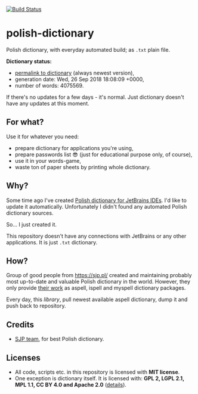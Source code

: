 [![Build Status](https://travis-ci.org/sigo/polish-dictionary.svg?branch=master)](https://travis-ci.org/sigo/polish-dictionary)


# polish-dictionary

Polish dictionary, with everyday automated build; as `.txt` plain file.

**Dictionary status:**

- [permalink to dictionary](https://raw.githubusercontent.com/sigo/polish-dictionary/master/dist/pl.txt) (always newest version),
- generation date: Wed, 26 Sep 2018 18:08:09 +0000,
- number of words: 4075569.

If there's no updates for a few days - it's normal. Just dictionary doesn't have any updates at this moment.


## For what?

Use it for whatever you need:

- prepare dictionary for applications you're using,
- prepare passwords list 😎 (just for educational purpose only, of course),
- use it in your words-game,
- waste ton of paper sheets by printing whole dictionary.


## Why?

Some time ago I've created [Polish dictionary for JetBrains IDEs](https://github.com/sigo/jetbrains-polish-dictionary). I'd like to update it automatically. Unfortunately I didn't found any automated Polish dictionary sources.

So... I just created it.

This repository doesn't have any connections with JetBrains or any other applications. It is just `.txt` dictionary.


## How?

Group of good people from <https://sjp.pl/> created and maintaining probably most up-to-date and valuable Polish dictionary in the world. However, they only provide [their work](https://sjp.pl/slownik/en/) as aspell, ispell and myspell dictionary packages.

Every day, this _library_, pull newest available aspell dictionary, dump it and push back to repository.


## Credits

- [SJP team](https://sjp.pl/), for best Polish dictionary.


## Licenses

- All code, scripts etc. in this repository is licensed with **MIT license**.
- One exception is dictionary itself. It is licensed with: **GPL 2, LGPL 2.1, MPL 1.1, CC BY 4.0 and Apache 2.0** ([details](https://sjp.pl/slownik/en/)).
